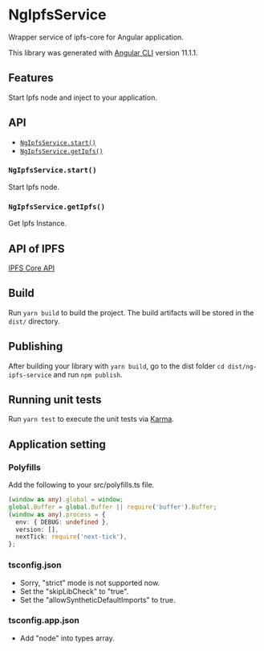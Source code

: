 # NgIpfsService

Wrapper service of ipfs-core for Angular application.

This library was generated with [Angular CLI](https://github.com/angular/angular-cli) version 11.1.1.

## Features

Start Ipfs node and inject to your application.

## API

- [`NgIpfsService.start()`](#NgIpfsServicestart)
- [`NgIpfsService.getIpfs()`](#NgIpfsServicegetIpfs)

### `NgIpfsService.start()`

Start Ipfs node.

### `NgIpfsService.getIpfs()`

Get Ipfs Instance.

## API of IPFS

[IPFS Core API](https://github.com/ipfs/js-ipfs/tree/master/docs/core-api#ipfs-core-api)

## Build

Run `yarn build` to build the project. The build artifacts will be stored in the `dist/` directory.

## Publishing

After building your library with `yarn build`, go to the dist folder `cd dist/ng-ipfs-service` and run `npm publish`.

## Running unit tests

Run `yarn test` to execute the unit tests via [Karma](https://karma-runner.github.io).

## Application setting

### Polyfills

Add the following to your src/polyfills.ts file.

```polyfills.ts
(window as any).global = window;
global.Buffer = global.Buffer || require('buffer').Buffer;
(window as any).process = {
  env: { DEBUG: undefined },
  version: [],
  nextTick: require('next-tick'),
};
```

### tsconfig.json

- Sorry, "strict" mode is not supported now.
- Set the "skipLibCheck" to "true".
- Set the "allowSyntheticDefaultImports" to true.

### tsconfig.app.json

- Add "node" into types array.
